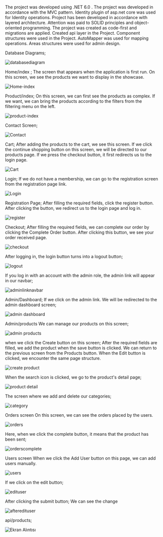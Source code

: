 The project was developed using .NET 6.0 . The project was developed in accordance with the MVC pattern. Identity plugin of asp.net core was used for Identity operations. Project has been developed in accordance with layered architecture. Attention was paid to SOLID principles and object-oriented programming. The project was created as code-first and migrations are applied. Created api layer in the Project. Component structures were used in the Project. AutoMapper was used for mapping operations. Areas structures were used for admin design.


Database Diagrams;

![databasediagram](https://github.com/sercanisli/Store/assets/128610192/378d9f26-c3bb-4c4f-810c-10f56a0e2183)

Home/index ;
The screen that appears when the application is first run. On this screen, we see the products we want to display in the showcase.

![Home-index](https://github.com/sercanisli/Store/assets/128610192/64665024-7b42-40ed-bdb1-7e83afc1f9a2)

Product/index;
On this screen, we can first see the products as complex. If we want, we can bring the products according to the filters from the filtering menu on the left.

![product-index](https://github.com/sercanisli/Store/assets/128610192/102027ec-9b01-4fb4-aad0-b548b60dd14c)

Contact Screen;

![Contact](https://github.com/sercanisli/Store/assets/128610192/31e28265-15a2-47fe-921a-bcca4e1ff6e4)

Cart;
After adding the products to the cart, we see this screen. If we click the continue shopping button on this screen, we will be directed to our products page. If we press the checkout button, it first redirects us to the login page.

![Cart](https://github.com/sercanisli/Store/assets/128610192/0881180c-3a7f-436b-8de7-aa39fb0d096e)

Login;
If we do not have a membership, we can go to the registration screen from the registration page link. 

![Login](https://github.com/sercanisli/Store/assets/128610192/ff5bcda7-67b9-4052-aaff-c9ca247c98f0)

Registration Page;
After filling the required fields, click the register button. After clicking the button, we redirect us to the login page and log in.

![register](https://github.com/sercanisli/Store/assets/128610192/dd648fe7-33e6-4320-ac16-d0f63c382aa3)

Checkout;
After filling the required fields, we can complete our order by clicking the Complete Order button. After clicking this button, we see your order received page.

![checkout](https://github.com/sercanisli/Store/assets/128610192/17e2e020-93e6-4218-a4c8-6e9cfc78e1d8)

After logging in, the login button turns into a logout button;

![logout](https://github.com/sercanisli/Store/assets/128610192/07f434bd-17b8-4493-975a-433c72f6fd83)


If you log in with an account with the admin role, the admin link will appear in our navbar;

![adminlinknavbar](https://github.com/sercanisli/Store/assets/128610192/452f3e85-613a-4cd6-ad1d-20d2b018e71b)

Admin/Dashboard;
If we click on the admin link. We will be redirected to the admin dashboard screen;

![admin dashboard](https://github.com/sercanisli/Store/assets/128610192/0aae176e-84c9-4730-90e6-319d7a61b757)

Admin/products
We can manage our products on this screen;

![admin products](https://github.com/sercanisli/Store/assets/128610192/a8aa345f-4996-4fef-bc04-d057fcd75218)

when we click the Create button on this screen;
After the required fields are filled, we add the product when the save button is clicked. We can return to the previous screen from the Products button. When the Edit button is clicked, we encounter the same page structure.

![create product](https://github.com/sercanisli/Store/assets/128610192/e613076f-560b-441c-846f-1b1a7bc7539a)

When the search icon is clicked, we go to the product's detail page;

![product detail](https://github.com/sercanisli/Store/assets/128610192/3e1e46fb-e26b-4243-9d7f-4ff97a140126)


The screen where we add and delete our categories;

![category](https://github.com/sercanisli/Store/assets/128610192/2303d2d5-57cc-4ab5-8264-141f7bdce090)

Orders screen
On this screen, we can see the orders placed by the users. 

![orders](https://github.com/sercanisli/Store/assets/128610192/d5a39dd4-12bf-423c-a326-74ae029d559f)

Here, when we click the complete button, it means that the product has been sent;

![orderscomplete](https://github.com/sercanisli/Store/assets/128610192/6d3e8dc0-8d4b-4487-8ef0-9613773a518d)

Users screen
When we click the Add User button on this page, we can add users manually.

![users](https://github.com/sercanisli/Store/assets/128610192/402715bb-e691-4feb-8698-ad59b00e6080)

If we click on the edit button;

![edituser](https://github.com/sercanisli/Store/assets/128610192/1cbed6a5-e726-49d7-a6c1-18149dc50dd7)

After clicking the submit button;
We can see the change

![afteredituser](https://github.com/sercanisli/Store/assets/128610192/0af0917a-2454-40af-b314-24e32a9c0d1f)

api/products;

![Ekran Alıntısı](https://github.com/sercanisli/Store/assets/128610192/514af645-74e2-4b7b-9cd8-63aeca58c161)
